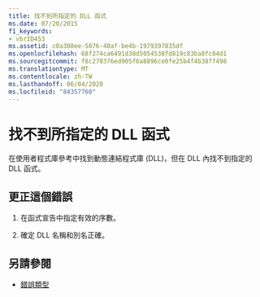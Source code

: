 ```yaml
---
title: 找不到所指定的 DLL 函式
ms.date: 07/20/2015
f1_keywords:
- vbrID453
ms.assetid: c0a308ee-5876-40af-be4b-1979397835df
ms.openlocfilehash: 68f274ca6491d38d5054538fd819c83ba8fc84d1
ms.sourcegitcommit: f8c270376ed905f6a8896ce0fe25b4f4b38ff498
ms.translationtype: MT
ms.contentlocale: zh-TW
ms.lasthandoff: 06/04/2020
ms.locfileid: "84357760"
---
```

# <a name="specified-dll-function-not-found"></a>找不到所指定的 DLL 函式
在使用者程式庫參考中找到動態連結程式庫 (DLL)，但在 DLL 內找不到指定的 DLL 函式。  
  
## <a name="to-correct-this-error"></a>更正這個錯誤  
  
1. 在函式宣告中指定有效的序數。  
  
2. 確定 DLL 名稱和別名正確。  
  
## <a name="see-also"></a>另請參閱

- [錯誤類型](../programming-guide/language-features/error-types.md)
